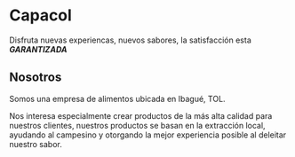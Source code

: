 # Capacol

Disfruta nuevas experiencas, nuevos sabores, la satisfacción esta __*GARANTIZADA*__

## Nosotros

Somos una empresa de alimentos ubicada en Ibagué, TOL.

Nos interesa especialmente crear productos de la más alta calidad para nuestros clientes, nuestros productos se basan en la extracción local, ayudando al campesino y otorgando la mejor experiencia posible al deleitar nuestro sabor.